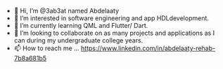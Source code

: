- 👋 Hi, I’m @3ab3at named Abdelaaty
- 👀 I’m interested in software engineering and app HDLdevelopment.
- 🌱 I’m currently learning QML and Flutter/ Dart. 
- 💞️ I’m looking to collaborate on as many projects and applications as I can during my undergraduate college years.
- 📫 How to reach me ... https://www.linkedin.com/in/abdelaaty-rehab-7b8a681b5

<!---
3ab3at/3ab3at is a ✨ special ✨ repository because its `README.md` (this file) appears on your GitHub profile.
You can click the Preview link to take a look at your changes.
--->
